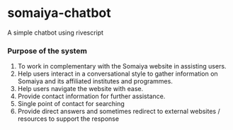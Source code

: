 # somaiya-chatbot
A simple chatbot using rivescript

### Purpose of the system

1. To work in complementary with the Somaiya website in assisting users.
2. Help users interact in a conversational style to gather information on Somaiya and its affiliated institutes and programmes.
3. Help users navigate the website with ease.
4. Provide contact information for further assistance.
5. Single point of contact for searching
6. Provide direct answers and sometimes redirect to external websites / resources to support the response
